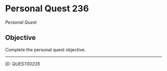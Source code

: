 # Personal Quest 236

*Personal Quest*

## Objective
Complete the personal quest objective.

---
*ID: QUEST00235*